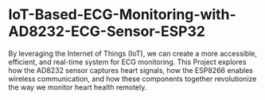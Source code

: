 # IoT-Based-ECG-Monitoring-with-AD8232-ECG-Sensor-ESP32

By leveraging the Internet of Things (IoT), we can create a more accessible, efficient, and real-time system for ECG monitoring. This Project explores how the AD8232 sensor captures heart signals, how the ESP8266 enables wireless communication, and how these components together revolutionize the way we monitor heart health remotely.
